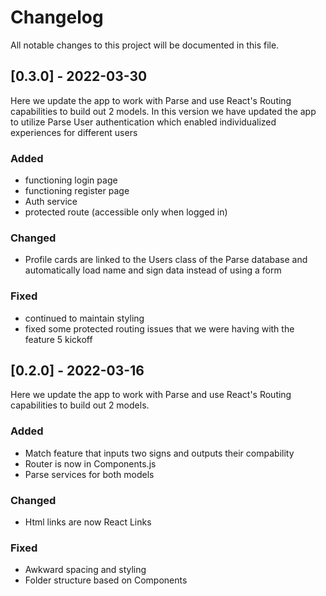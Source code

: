 # Changelog
All notable changes to this project will be documented in this file.

## [0.3.0] - 2022-03-30
 
Here we update the app to work with Parse and use React's Routing capabilities to build out 2 models.
In this version we have updated the app to utilize Parse User authentication which enabled individualized experiences for different users

### Added
- functioning login page
- functioning register page
- Auth service
- protected route (accessible only when logged in)

### Changed
- Profile cards are linked to the Users class of the Parse database and automatically load name and sign data instead of using a form

### Fixed
- continued to maintain styling
- fixed some protected routing issues that we were having with the feature 5 kickoff

## [0.2.0] - 2022-03-16
 
Here we update the app to work with Parse and use React's Routing capabilities to build out 2 models.
 
### Added
- Match feature that inputs two signs and outputs their compability
- Router is now in Components.js
- Parse services for both models

### Changed
- Html links are now React Links
 
### Fixed
- Awkward spacing and styling
- Folder structure based on Components